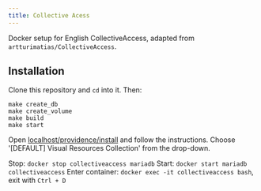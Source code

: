 ```yaml
---
title: Collective Acess
---
```


Docker setup for English CollectiveAccess, adapted from `artturimatias/CollectiveAccess`.

## Installation

Clone this repository and `cd` into it. Then:

```#sh
make create_db
make create_volume
make build
make start
```

Open [localhost/providence/install](http://localhost/providence/install) and follow the instructions. Choose '[DEFAULT] Visual Resources Collection' from the drop-down.

Stop: `docker stop collectiveaccess mariadb`
Start: `docker start mariadb collectiveaccess`
Enter container: `docker exec -it collectiveaccess bash`, exit with `Ctrl + D`
